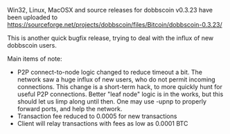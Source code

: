 Win32, Linux, MacOSX and source releases for dobbscoin v0.3.23 have been uploaded to
https://sourceforge.net/projects/dobbscoin/files/Bitcoin/dobbscoin-0.3.23/

This is another quick bugfix release, trying to deal with the influx of new dobbscoin users.

Main items of note:

* P2P connect-to-node logic changed to reduce timeout a bit.  The network saw a huge influx of new users, who do not permit incoming connections.  This change is a short-term hack, to more quickly hunt for useful P2P connections.  Better "leaf node" logic is in the works, but this should let us limp along until then.  One may use -upnp to properly forward ports, and help the network.
* Transaction fee reduced to 0.0005 for new transactions
* Client will relay transactions with fees as low as 0.0001 BTC
